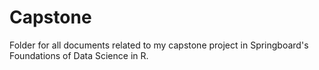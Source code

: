 # Capstone
Folder for all documents related to my capstone project in Springboard's Foundations of Data Science in R. 
